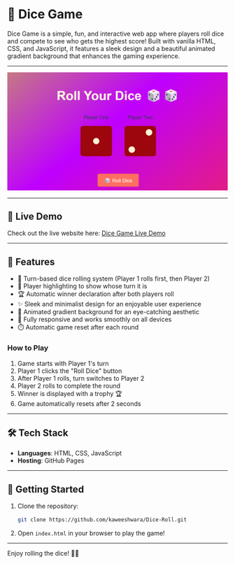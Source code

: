 # 🎲 Dice Game

Dice Game is a simple, fun, and interactive web app where players roll dice and compete to see who gets the highest score! Built with vanilla HTML, CSS, and JavaScript, it features a sleek design and a beautiful animated gradient background that enhances the gaming experience.

---

![Website Screenshot](images/readMD.png)

---

## 🔗 Live Demo

Check out the live website here: [Dice Game Live Demo](https://kaweeshwara.github.io/Dice-Roll/)

---

## 📂 Features

- 🎲 Turn-based dice rolling system (Player 1 rolls first, then Player 2)
- 🎯 Player highlighting to show whose turn it is
- 🏆 Automatic winner declaration after both players roll
- ✨ Sleek and minimalist design for an enjoyable user experience
- 🎨 Animated gradient background for an eye-catching aesthetic
- 📱 Fully responsive and works smoothly on all devices
- ⏱️ Automatic game reset after each round

### How to Play

1. Game starts with Player 1's turn
2. Player 1 clicks the "Roll Dice" button
3. After Player 1 rolls, turn switches to Player 2
4. Player 2 rolls to complete the round
5. Winner is displayed with a trophy 🏆
6. Game automatically resets after 2 seconds

---

## 🛠️ Tech Stack

- **Languages**: HTML, CSS, JavaScript
- **Hosting**: GitHub Pages

---

## 🚀 Getting Started

1. Clone the repository:

   ```bash
   git clone https://github.com/kaweeshwara/Dice-Roll.git
   ```

2. Open `index.html` in your browser to play the game!

---

Enjoy rolling the dice! 🎲✨

